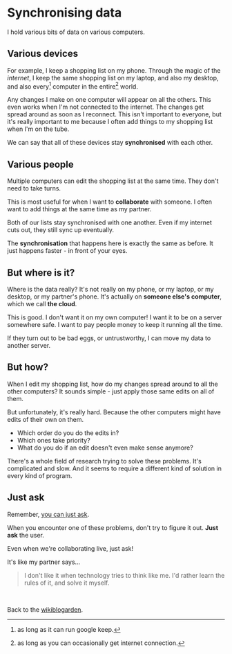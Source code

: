 # Synchronising data

I hold various bits of data on various computers.

## Various devices

For example, I keep a shopping list on my phone. Through the magic of the *internet*, I keep the same shopping list on my laptop, and also my desktop, and also every[^1] computer in the entire[^2] world.

Any changes I make on one computer will appear on all the others. This even works when I'm not connected to the internet. The changes get spread around as soon as I reconnect. This isn't important to everyone, but it's really important to me because I often add things to my shopping list when I'm on the tube.

We can say that all of these devices stay **synchronised** with each other.

## Various people

Multiple computers can edit the shopping list at the same time. They don't need to take turns.

This is most useful for when I want to **collaborate** with someone. I often want to add things at the same time as my partner.

Both of our lists stay synchronised with one another. Even if my internet cuts out, they still sync up eventually.

The **synchronisation** that happens here is exactly the same as before. It just happens faster - in front of your eyes.

## But where is it?

Where is the data really? It's not really on my phone, or my laptop, or my desktop, or my partner's phone. It's actually on **someone else's computer**, which we call **the cloud**.

This is good. I don't want it on my own computer! I want it to be on a server somewhere safe. I want to pay people money to keep it running all the time.

If they turn out to be bad eggs, or untrustworthy, I can move my data to another server.

## But how?

When I edit my shopping list, how do my changes spread around to all the other computers? It sounds simple - just apply those same edits on all of them.

But unfortunately, it's really hard. Because the other computers might have edits of their own on them.

- Which order do you do the edits in?
- Which ones take priority?
- What do you do if an edit doesn't even make sense anymore?

There's a whole field of research trying to solve these problems. It's complicated and slow. And it seems to require a different kind of solution in every kind of program.

## Just ask

Remember, [you can just ask](/wikiblogarden/sayings/just-ask).

When you encounter one of these problems, don't try to figure it out. **Just ask** the user.

Even when we're collaborating live, just ask!

It's like my partner says...

> I don't like it when technology tries to think like me. I'd rather learn the rules of it, and solve it myself.

<br>

Back to the [wikiblogarden](/wikiblogarden).

[^1]: as long as it can run google keep.
[^2]: as long as you can occasionally get internet connection.
